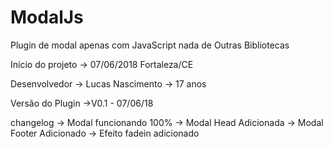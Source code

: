 # ModalJs
Plugin de modal apenas com JavaScript nada de Outras Bibliotecas

Início do projeto
    -> 07/06/2018
    Fortaleza/CE

Desenvolvedor
    -> Lucas Nascimento
    -> 17 anos

Versão do Plugin
    ->V0.1 - 07/06/18

changelog
    → Modal funcionando 100%
    → Modal Head Adicionada
    → Modal Footer Adicionado
    → Efeito fadein adicionado
